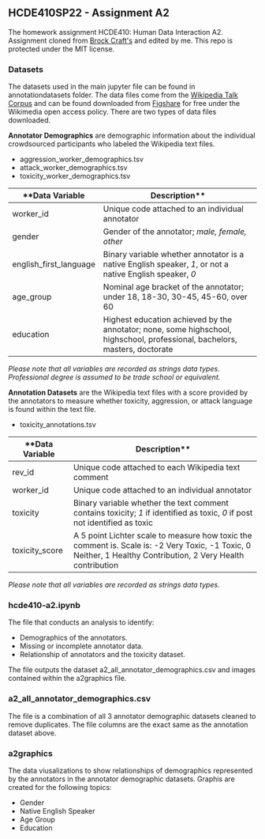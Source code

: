 ## HCDE410SP22 - Assignment A2

The homework assignment HCDE410: Human Data Interaction A2. Assignment cloned from [Brock Craft's](https://github.com/brockcraft/hcde410sp22) and edited by me. This repo is protected under the MIT license.


### Datasets
The datasets used in the main jupyter file can be found in annotationdatasets folder. The data files come from the [Wikipedia Talk Corpus](https://meta.wikimedia.org/wiki/Research:Detox/Data_Release) and can be found downloaded from [Figshare](https://figshare.com/projects/Wikipedia_Talk/16731) for free under the Wikimedia open access policy. There are two types of data files downloaded.

**Annotator Demographics** are demographic information about the individual crowdsourced participants who labeled the Wikipedia text files.
- aggression_worker_demographics.tsv
- attack_worker_demographics.tsv
- toxicity_worker_demographics.tsv

| **Data Variable | Description** |
|-----------| ------------|
| worker_id | Unique code attached to an individual annotator |
| gender | Gender of the annotator; *male, female, other* |
| english_first_language | Binary variable whether annotator is a native English speaker, *1*, or not a native English speaker, *0* |
| age_group | Nominal age bracket of the annotator; under 18, 18-30, 30-45, 45-60, over 60|
| education | Highest education achieved by the annotator; none, some highschool, highschool, professional, bachelors, masters, doctorate|

*Please note that all variables are recorded as strings data types. Professional degree is assumed to be trade school or equivalent.*

**Annotation Datasets** are the Wikipedia text files with a score provided by the annotators to measure whether toxicity, aggression, or attack language is found within the text file.
- toxicity_annotations.tsv

| **Data Variable | Description** |
|-----------| ------------|
| rev_id | Unique code attached to each Wikipedia text comment |
| worker_id | Unique code attached to an individual annotator |
| toxicity | Binary variable whether the text comment contains toxicity; *1* if identified as toxic, *0* if post not identified as toxic |
| toxicity_score | A 5 point Lichter scale to measure how toxic the comment is. Scale is: -2 Very Toxic, -1 Toxic, 0 Neither, 1 Healthy Contribution, 2 Very Health contribution|

*Please note that all variables are recorded as strings data types.*

### hcde410-a2.ipynb

The file that conducts an analysis to identify:
- Demographics of the annotators.
- Missing or incomplete annotator data.
- Relationship of annotators and the toxicity dataset.

The file outputs the dataset a2_all_annotator_demographics.csv and images contained within the a2graphics file.

### a2_all_annotator_demographics.csv

The file is a combination of all 3 annotator demographic datasets cleaned to remove  duplicates. The file columns are the exact same as the annotation dataset above.

### a2graphics

The data viusalizations to show relationships of demographics represented by the annotators in the annotator demographic datasets. Graphis are created for the following topics:
- Gender
- Native English Speaker
- Age Group
- Education